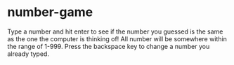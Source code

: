 # number-game

Type a number and hit enter to see if the number you guessed is the same as the one the computer is thinking of!
All number will be somewhere within the range of 1-999. Press the backspace key to change a number you already
typed.